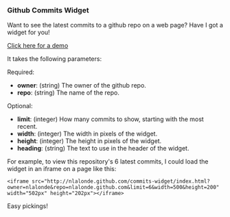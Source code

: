 ### Github Commits Widget

Want to see the latest commits to a github repo on a web page?  Have I got a widget for you!

[Click here for a demo](http://nlalonde.github.com/commits-widget/index.html?owner=discourse&repo=discourse)

It takes the following parameters:

Required:

- <b>owner</b>: (string) The owner of the github repo.
- <b>repo</b>: (string) The name of the repo.

Optional:

- <b>limit</b>: (integer) How many commits to show, starting with the most recent.
- <b>width</b>: (integer) The width in pixels of the widget.
- <b>height</b>: (integer) The height in pixels of the widget.
- <b>heading</b>: (string) The text to use in the header of the widget.

For example, to view this repository's 6 latest commits, I could load the widget in an iframe on a page like this:

```
<iframe src="http://nlalonde.github.com/commits-widget/index.html?owner=nlalonde&repo=nlalonde.github.com&limit=6&width=500&height=200" width="502px" height="202px"></iframe>
```

Easy pickings!

